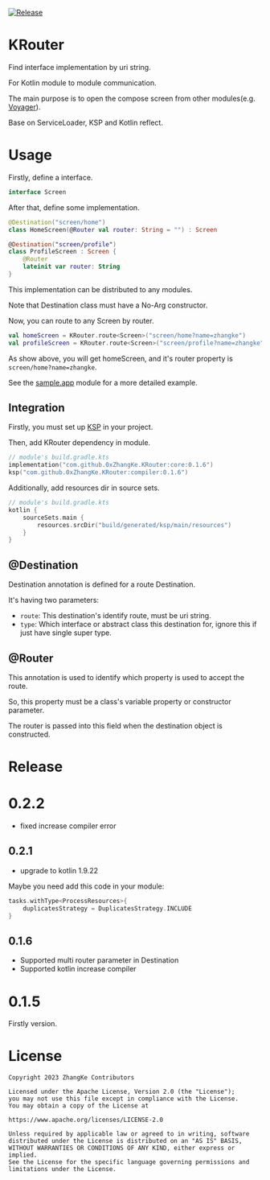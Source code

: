 [![Release](https://jitpack.io/v/0xZhangKe/KRouter.svg)](https://jitpack.io/#0xZhangKe/KRouter)

# KRouter
Find interface implementation by uri string.

For Kotlin module to module communication.

The main purpose is to open the compose screen from other modules(e.g. [Voyager](https://voyager.adriel.cafe/navigation)).

Base on ServiceLoader, KSP and Kotlin reflect.

# Usage
Firstly, define a interface.
```kotlin
interface Screen
```
After that, define some implementation.
```kotlin
@Destination("screen/home")
class HomeScreen(@Router val router: String = "") : Screen

@Destination("screen/profile")
class ProfileScreen : Screen {
    @Router
    lateinit var router: String
}

```
This implementation can be distributed to any modules.

Note that Destination class must have a No-Arg constructor.

Now, you can route to any Screen by router.
```kotlin
val homeScreen = KRouter.route<Screen>("screen/home?name=zhangke")
val profileScreen = KRouter.route<Screen>("screen/profile?name=zhangke")
```
As show above, you will get homeScreen, and it's router property is `screen/home?name=zhangke`.

See the [sample.app](https://github.com/0xZhangKe/KRouter/tree/main/sample/app/src/main/java/com/zhangke/kouter/sample/app) module for a more detailed example.

## Integration
Firstly, you must set up [KSP](https://kotlinlang.org/docs/ksp-overview.html) in your project.

Then, add KRouter dependency in module.
```kts
// module's build.gradle.kts
implementation("com.github.0xZhangKe.KRouter:core:0.1.6")
ksp("com.github.0xZhangKe.KRouter:compiler:0.1.6")
```
Additionally, add resources dir in source sets.
```kts
// module's build.gradle.kts
kotlin {
    sourceSets.main {
        resources.srcDir("build/generated/ksp/main/resources")
    }
}
```

## @Destination
Destination annotation is defined for a route Destination.

It's having two parameters:
- `route`: This destination's identify route, must be uri string.
- `type`: Which interface or abstract class this destination for, ignore this if just have single super type.

## @Router
This annotation is used to identify which property is used to accept the route.

So, this property must be a class's variable property or constructor parameter.

The router is passed into this field when the destination object is constructed.

# Release

# 0.2.2
- fixed increase compiler error

## 0.2.1
- upgrade to kotlin 1.9.22

Maybe you need add this code in your module:
```kts
tasks.withType<ProcessResources>{
    duplicatesStrategy = DuplicatesStrategy.INCLUDE
}
```

## 0.1.6
- Supported multi router parameter in Destination
- Supported kotlin increase compiler
# 0.1.5
Firstly version.

# License
```
Copyright 2023 ZhangKe Contributors

Licensed under the Apache License, Version 2.0 (the "License");
you may not use this file except in compliance with the License.
You may obtain a copy of the License at

https://www.apache.org/licenses/LICENSE-2.0

Unless required by applicable law or agreed to in writing, software
distributed under the License is distributed on an "AS IS" BASIS,
WITHOUT WARRANTIES OR CONDITIONS OF ANY KIND, either express or implied.
See the License for the specific language governing permissions and
limitations under the License.
```